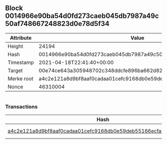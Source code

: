 ## Block 0014966e90ba54d0fd273caeb045db7987a49c50af748667248823d0e78d5f34

Attribute | Value
--- | ---
Height | 24194
Hash | 0014966e90ba54d0fd273caeb045db7987a49c50af748667248823d0e78d5f34
Timestamp | 2021-04-18T22:41:40+00:00
Target | 00e74ce643a305948702c348ddcfe896ba662d82c1a228faf4ad12250f07334e
Merke root | a4c2e121a8d9bf8aaf0cadaa01cefc9168db0e59deb55166ecfa44e7dcdb4d6c
Nonce | 46310004

```

```

### Transactions

Hash | Amount
--- | ---
[a4c2e121a8d9bf8aaf0cadaa01cefc9168db0e59deb55166ecfa44e7dcdb4d6c](a4c2e121a8d9bf8aaf0cadaa01cefc9168db0e59deb55166ecfa44e7dcdb4d6c.md) | 10.00000000 SKEPTI 
